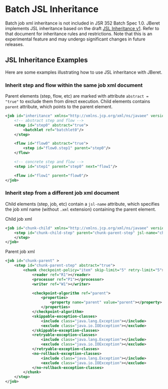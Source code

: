 # Batch JSL Inheritance

Batch job xml inheritance is not included in JSR 352 Batch Spec 1.0. JBeret implements JSL inheritance based on the draft [JSL Inheritance v1](https://java.net/projects/jbatch/downloads). Refer to that document for inheritance rules and restrictions.  Note that this is an experimental feature and may undergo significant changes in future releases.

## JSL Inheritance Examples
Here are some examples illustrating how to use JSL inheritance with JBeret.

### Inherit step and flow within the same job xml document
Parent elements (step, flow, etc) are marked with attribute `abstract = "true"` to exclude them from direct execution.  Child elements contains `parent` attribute, which points to the parent element.

```xml
<job id="inheritance" xmlns="http://xmlns.jcp.org/xml/ns/javaee" version="1.0">
    <!-- abstract step and flow -->
    <step id="step0" abstract="true">
        <batchlet ref="batchlet0"/>
    </step>

    <flow id="flow0" abstract="true">
        <step id="flow0.step1" parent="step0"/>
    </flow>

    <!-- concrete step and flow -->
    <step id="step1" parent="step0" next="flow1"/>

    <flow id="flow1" parent="flow0"/>
</job>

```

### Inherit step from a different job xml document
Child elements (step, job, etc) contain a `jsl-name` attribute, which specifies the job xml name (without `.xml` extension) containing the parent element.

Child job xml
```xml
<job id="chunk-child" xmlns="http://xmlns.jcp.org/xml/ns/javaee" version="1.0">
    <step id="chunk-child-step" parent="chunk-parent-step" jsl-name="chunk-parent">
    </step>
</job>
```

Parent job xml
```xml
<job id="chunk-parent" >
    <step id="chunk-parent-step" abstract="true">
        <chunk checkpoint-policy="item" skip-limit="5" retry-limit="5">
            <reader ref="R1"></reader>
            <processor ref="P1"></processor>
            <writer ref="W1"></writer>

            <checkpoint-algorithm ref="parent">
                <properties>
                    <property name="parent" value="parent"></property>
                </properties>
            </checkpoint-algorithm>
            <skippable-exception-classes>
                <include class="java.lang.Exception"></include>
                <exclude class="java.io.IOException"></exclude>
            </skippable-exception-classes>
            <retryable-exception-classes>
                <include class="java.lang.Exception"></include>
                <exclude class="java.io.IOException"></exclude>
            </retryable-exception-classes>
            <no-rollback-exception-classes>
                <include class="java.lang.Exception"></include>
                <exclude class="java.io.IOException"></exclude>
            </no-rollback-exception-classes>
        </chunk>
    </step>
</job>

```

